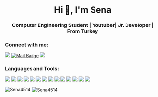 <h1 align="center">Hi 👋, I'm Sena</h1>
<h3 align="center">Computer Engineering Student | Youtuber| Jr. Developer |  From Turkey</h3>

<h3 align="left">Connect with me:</h3>

[![](https://img.shields.io/badge/linkedin-%230077B5.svg?&style=for-the-badge&logo=linkedin&logoColor=white)](https://www.linkedin.com/in/sena-ko%C3%A7ak-303502191/)
[![Mail Badge](https://img.shields.io/badge/senakocak4514@gmail.com-c14438?style=for-the-badge&logo=Gmail&logoColor=white&link=mailto:1.fatihes@gmail.com)](mailto:senakocak4514@gmail.com)
[
![](https://img.shields.io/badge/YouTube-FF0000?style=for-the-badge&logo=youtube&logoColor=white)
](https://www.youtube.com/channel/UCFEIkiuAXAQMr2HRTi6ZWRQ)

<h3 align="left">Languages and Tools:</h3>

![](https://img.shields.io/badge/Python-3776AB?style=for-the-badge&logo=python&logoColor=white)
![](https://img.shields.io/badge/HTML5-E34F26?style=for-the-badge&logo=html5&logoColor=white)
![](https://img.shields.io/badge/CSS3-1572B6?style=for-the-badge&logo=css3&logoColor=white)
![](https://img.shields.io/badge/C-00599C?style=for-the-badge&logo=c&logoColor=white)
![](https://img.shields.io/badge/Numpy-777BB4?style=for-the-badge&logo=numpy&logoColor=white)
![](https://img.shields.io/badge/Pandas-2C2D72?style=for-the-badge&logo=pandas&logoColor=white)
![](https://img.shields.io/badge/json-5E5C5C?style=for-the-badge&logo=json&logoColor=white)
![](https://img.shields.io/badge/jQuery-0769AD?style=for-the-badge&logo=jquery&logoColor=white)
![](https://img.shields.io/badge/Jupyter-F37626.svg?&style=for-the-badge&logo=Jupyter&logoColor=white)
![](https://img.shields.io/badge/Bootstrap-563D7C?style=for-the-badge&logo=bootstrap&logoColor=white)
![](https://img.shields.io/badge/Node.js-339933?style=for-the-badge&logo=nodedotjs&logoColor=white)
![](https://img.shields.io/badge/.NET-512BD4?style=for-the-badge&logo=dotnet&logoColor=white)
![](https://img.shields.io/badge/conda-342B029.svg?&style=for-the-badge&logo=anaconda&logoColor=white)
![](https://img.shields.io/badge/Visual_Studio-5C2D91?style=for-the-badge&logo=visual%20studio&logoColor=white)
![]()

<p><img align="left" src="https://github-readme-stats.vercel.app/api/top-langs?username=Sena4514&show_icons=true&cache_seconds=1800&locale=en&layout=compact" alt="Sena4514" /></p>

<p>&nbsp;<img align="center" src="https://github-readme-stats.vercel.app/api?username=Sena4514&show_icons=true&theme=dark&locale=en" alt="Sena4514" /></p>
